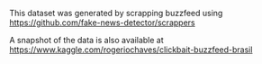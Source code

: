 This dataset was generated by scrapping buzzfeed using https://github.com/fake-news-detector/scrappers

A snapshot of the data is also available at https://www.kaggle.com/rogeriochaves/clickbait-buzzfeed-brasil
